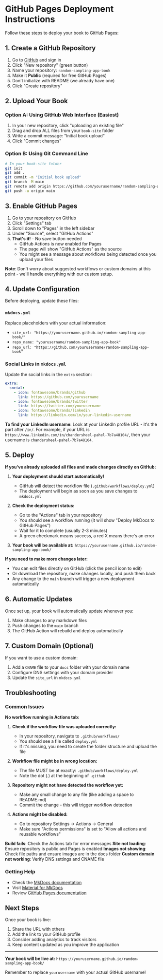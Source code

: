 # GitHub Pages Deployment Instructions

Follow these steps to deploy your book to GitHub Pages:

## 1. Create a GitHub Repository

1. Go to [GitHub](https://github.com) and sign in
2. Click "New repository" (green button)
3. Name your repository: `random-sampling-app-book`
4. Make it **Public** (required for free GitHub Pages)
5. Don't initialize with README (we already have one)
6. Click "Create repository"

## 2. Upload Your Book

### Option A: Using GitHub Web Interface (Easiest)

1. In your new repository, click "uploading an existing file"
2. Drag and drop ALL files from your `book-site` folder
3. Write a commit message: "Initial book upload"
4. Click "Commit changes"

### Option B: Using Git Command Line

```bash
# In your book-site folder
git init
git add .
git commit -m "Initial book upload"
git branch -M main
git remote add origin https://github.com/yourusername/random-sampling-app-book.git
git push -u origin main
```

## 3. Enable GitHub Pages

1. Go to your repository on GitHub
2. Click "Settings" tab
3. Scroll down to "Pages" in the left sidebar
4. Under "Source", select "GitHub Actions"
5. **That's it!** - No save button needed
   - GitHub Actions is now enabled for Pages
   - The page will show "GitHub Actions" as the source
   - You might see a message about workflows being detected once you upload your files

**Note**: Don't worry about suggested workflows or custom domains at this point - we'll handle everything with our custom setup.

## 4. Update Configuration

Before deploying, update these files:

### `mkdocs.yml`
Replace placeholders with your actual information:
- `site_url: "https://yourusername.github.io/random-sampling-app-book/"`
- `repo_name: "yourusername/random-sampling-app-book"`
- `repo_url: "https://github.com/yourusername/random-sampling-app-book"`

### Social Links in `mkdocs.yml`
Update the social links in the `extra` section:
```yaml
extra:
  social:
    - icon: fontawesome/brands/github
      link: https://github.com/yourusername
    - icon: fontawesome/brands/twitter
      link: https://twitter.com/yourusername
    - icon: fontawesome/brands/linkedin
      link: https://linkedin.com/in/your-linkedin-username
```

**To find your LinkedIn username**: Look at your LinkedIn profile URL - it's the part after `/in/`. For example, if your URL is `https://www.linkedin.com/in/chandersheel-pahel-7b7a48104/`, then your username is `chandersheel-pahel-7b7a48104`.

## 5. Deploy

**If you've already uploaded all files and made changes directly on GitHub:**

1. **Your deployment should start automatically!** 
   - GitHub will detect the workflow file (`.github/workflows/deploy.yml`) 
   - The deployment will begin as soon as you save changes to `mkdocs.yml`

2. **Check the deployment status:**
   - Go to the "Actions" tab in your repository
   - You should see a workflow running (it will show "Deploy MkDocs to GitHub Pages")
   - Wait for it to complete (usually 2-3 minutes)
   - A green checkmark means success, a red X means there's an error

3. **Your book will be available at:** `https://yourusername.github.io/random-sampling-app-book/`

**If you need to make more changes later:**
- You can edit files directly on GitHub (click the pencil icon to edit)
- Or download the repository, make changes locally, and push them back
- Any change to the `main` branch will trigger a new deployment automatically

## 6. Automatic Updates

Once set up, your book will automatically update whenever you:
1. Make changes to any markdown files
2. Push changes to the `main` branch
3. The GitHub Action will rebuild and deploy automatically

## 7. Custom Domain (Optional)

If you want to use a custom domain:

1. Add a `CNAME` file to your `docs` folder with your domain name
2. Configure DNS settings with your domain provider
3. Update the `site_url` in `mkdocs.yml`

## Troubleshooting

### Common Issues

**No workflow running in Actions tab:**
1. **Check if the workflow file was uploaded correctly:**
   - In your repository, navigate to `.github/workflows/`
   - You should see a file called `deploy.yml`
   - If it's missing, you need to create the folder structure and upload the file

2. **Workflow file might be in wrong location:**
   - The file MUST be at exactly: `.github/workflows/deploy.yml`
   - Note the dot (.) at the beginning of `.github`

3. **Repository might not have detected the workflow yet:**
   - Make any small change to any file (like adding a space to README.md)
   - Commit the change - this will trigger workflow detection

4. **Actions might be disabled:**
   - Go to repository Settings → Actions → General
   - Make sure "Actions permissions" is set to "Allow all actions and reusable workflows"

**Build fails**: Check the Actions tab for error messages
**Site not loading**: Ensure repository is public and Pages is enabled
**Images not showing**: Check file paths and ensure images are in the docs folder
**Custom domain not working**: Verify DNS settings and CNAME file

### Getting Help

- Check the [MkDocs documentation](https://www.mkdocs.org/)
- Visit [Material for MkDocs](https://squidfunk.github.io/mkdocs-material/)
- Review [GitHub Pages documentation](https://docs.github.com/en/pages)

## Next Steps

Once your book is live:
1. Share the URL with others
2. Add the link to your GitHub profile
3. Consider adding analytics to track visitors
4. Keep content updated as you improve the application

---

**Your book will be live at:** `https://yourusername.github.io/random-sampling-app-book/`

Remember to replace `yourusername` with your actual GitHub username!
